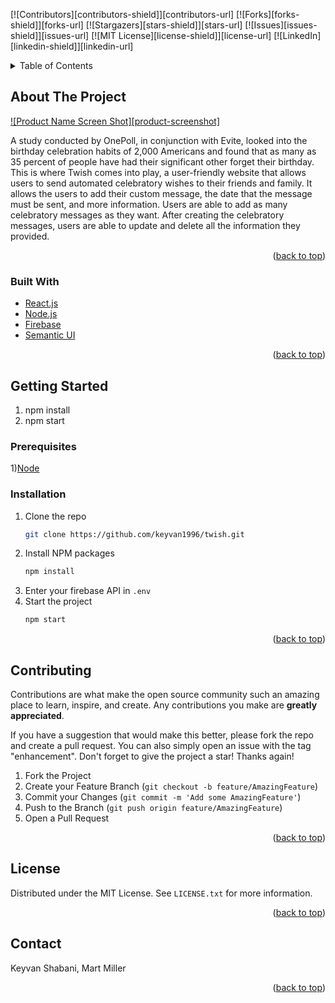 <!-- PROJECT SHIELDS -->
<!--
*** I'm using markdown "reference style" links for readability.
*** Reference links are enclosed in brackets [ ] instead of parentheses ( ).
*** See the bottom of this document for the declaration of the reference variables
*** for contributors-url, forks-url, etc. This is an optional, concise syntax you may use.
*** https://www.markdownguide.org/basic-syntax/#reference-style-links
-->
[![Contributors][contributors-shield]][contributors-url]
[![Forks][forks-shield]][forks-url]
[![Stargazers][stars-shield]][stars-url]
[![Issues][issues-shield]][issues-url]
[![MIT License][license-shield]][license-url]
[![LinkedIn][linkedin-shield]][linkedin-url]



<!-- TABLE OF CONTENTS -->
<details>
  <summary>Table of Contents</summary>
  <ol>
    <li>
      <a href="#about-the-project">About The Project</a>
      <ul>
        <li><a href="#built-with">Built With</a></li>
      </ul>
    </li>
    <li>
      <a href="#getting-started">Getting Started</a>
      <ul>
        <li><a href="#prerequisites">Prerequisites</a></li>
        <li><a href="#installation">Installation</a></li>
      </ul>
    </li>
    <li><a href="#contributing">Contributing</a></li>
    <li><a href="#license">License</a></li>
  </ol>
</details>



<!-- ABOUT THE PROJECT -->
## About The Project

[![Product Name Screen Shot][product-screenshot]](https://example.com)

A study conducted by OnePoll, in conjunction with Evite, looked into the birthday celebration habits of 2,000 Americans and found that as many as 35 percent of people have had their significant other forget their birthday.
This is where Twish comes into play, a user-friendly website that allows users to send automated celebratory wishes to their friends and family. It allows the users to add their custom message, the date that the message must be sent, and more information. Users are able to add as many celebratory messages as they want. After creating the celebratory messages, users are able to update and delete all the information they provided.

<p align="right">(<a href="#top">back to top</a>)</p>



### Built With

* [React.js](https://reactjs.org/)
* [Node.js](https://nodejs.org/)
* [Firebase](https://firebase.google.com/)
* [Semantic UI](https://semantic-ui.com/)

<p align="right">(<a href="#top">back to top</a>)</p>



<!-- GETTING STARTED -->
## Getting Started

1) npm install
2) npm start

### Prerequisites

1)[Node](https://nodejs.org/)

### Installation

1. Clone the repo
   ```sh
   git clone https://github.com/keyvan1996/twish.git
   ```
2. Install NPM packages
   ```sh
   npm install
   ```
3. Enter your firebase API in `.env`
4. Start the project
   ```sh
   npm start
   ```

<p align="right">(<a href="#top">back to top</a>)</p>

<!-- CONTRIBUTING -->
## Contributing

Contributions are what make the open source community such an amazing place to learn, inspire, and create. Any contributions you make are **greatly appreciated**.

If you have a suggestion that would make this better, please fork the repo and create a pull request. You can also simply open an issue with the tag "enhancement".
Don't forget to give the project a star! Thanks again!

1. Fork the Project
2. Create your Feature Branch (`git checkout -b feature/AmazingFeature`)
3. Commit your Changes (`git commit -m 'Add some AmazingFeature'`)
4. Push to the Branch (`git push origin feature/AmazingFeature`)
5. Open a Pull Request

<p align="right">(<a href="#top">back to top</a>)</p>



<!-- LICENSE -->
## License

Distributed under the MIT License. See `LICENSE.txt` for more information.

<p align="right">(<a href="#top">back to top</a>)</p>



<!-- CONTACT -->
## Contact

Keyvan Shabani, Mart Miller

<p align="right">(<a href="#top">back to top</a>)</p>
